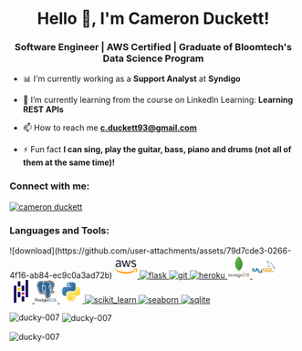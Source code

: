 <h1 align="center">Hello 👋, I'm Cameron Duckett!</h1>
<h3 align="center">Software Engineer | AWS Certified | Graduate of Bloomtech's Data Science Program </h3>

- 📊 I'm currently working as a **Support Analyst** at **Syndigo**

- 🌱 I’m currently learning from the course on LinkedIn Learning: **Learning REST APIs**

- 📫 How to reach me **c.duckett93@gmail.com**

- ⚡ Fun fact **I can sing, play the guitar, bass, piano and drums (not all of them at the same time)!**

<h3 align="left">Connect with me:</h3>
<p align="left">
<a href="https://linkedin.com/in/cameron duckett" target="blank"><img align="center" src="https://raw.githubusercontent.com/rahuldkjain/github-profile-readme-generator/master/src/images/icons/Social/linked-in-alt.svg" alt="cameron duckett" height="30" width="40" /></a>
</p>

<h3 align="left">Languages and Tools:</h3>
<p align="left"> ![download](https://github.com/user-attachments/assets/79d7cde3-0266-4f16-ab84-ec9c0a3ad72b)
<a href="https://aws.amazon.com" target="_blank" rel="noreferrer"> <img src="https://raw.githubusercontent.com/devicons/devicon/master/icons/amazonwebservices/amazonwebservices-original-wordmark.svg" alt="aws" width="40" height="40"/> </a> <a href="https://flask.palletsprojects.com/" target="_blank" rel="noreferrer"> <img src="https://www.vectorlogo.zone/logos/pocoo_flask/pocoo_flask-icon.svg" alt="flask" width="40" height="40"/> </a> <a href="https://git-scm.com/" target="_blank" rel="noreferrer"> <img src="https://www.vectorlogo.zone/logos/git-scm/git-scm-icon.svg" alt="git" width="40" height="40"/> </a> <a href="https://heroku.com" target="_blank" rel="noreferrer"> <img src="https://www.vectorlogo.zone/logos/heroku/heroku-icon.svg" alt="heroku" width="40" height="40"/> </a> <a href="https://www.mongodb.com/" target="_blank" rel="noreferrer"> <img src="https://raw.githubusercontent.com/devicons/devicon/master/icons/mongodb/mongodb-original-wordmark.svg" alt="mongodb" width="40" height="40"/> </a> <a href="https://www.mysql.com/" target="_blank" rel="noreferrer"> <img src="https://raw.githubusercontent.com/devicons/devicon/master/icons/mysql/mysql-original-wordmark.svg" alt="mysql" width="40" height="40"/> </a> <a href="https://pandas.pydata.org/" target="_blank" rel="noreferrer"> <img src="https://raw.githubusercontent.com/devicons/devicon/2ae2a900d2f041da66e950e4d48052658d850630/icons/pandas/pandas-original.svg" alt="pandas" width="40" height="40"/> </a> <a href="https://www.postgresql.org" target="_blank" rel="noreferrer"> <img src="https://raw.githubusercontent.com/devicons/devicon/master/icons/postgresql/postgresql-original-wordmark.svg" alt="postgresql" width="40" height="40"/> </a> <a href="https://www.python.org" target="_blank" rel="noreferrer"> <img src="https://raw.githubusercontent.com/devicons/devicon/master/icons/python/python-original.svg" alt="python" width="40" height="40"/> </a> <a href="https://scikit-learn.org/" target="_blank" rel="noreferrer"> <img src="https://upload.wikimedia.org/wikipedia/commons/0/05/Scikit_learn_logo_small.svg" alt="scikit_learn" width="40" height="40"/> </a> <a href="https://seaborn.pydata.org/" target="_blank" rel="noreferrer"> <img src="https://seaborn.pydata.org/_images/logo-mark-lightbg.svg" alt="seaborn" width="40" height="40"/> </a> <a href="https://www.sqlite.org/" target="_blank" rel="noreferrer"> <img src="https://www.vectorlogo.zone/logos/sqlite/sqlite-icon.svg" alt="sqlite" width="40" height="40"/> </a> </p>

<p><img align="left" src="https://github-readme-stats.vercel.app/api/top-langs?username=ducky-007&show_icons=true&locale=en&layout=compact" alt="ducky-007" /></p>

<p>&nbsp;<img align="center" src="https://github-readme-stats.vercel.app/api?username=ducky-007&show_icons=true&locale=en" alt="ducky-007" /></p>

<p><img align="center" src="https://github-readme-streak-stats.herokuapp.com/?user=ducky-007&" alt="ducky-007" /></p>
